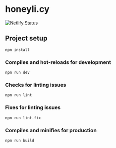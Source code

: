 # honeyli.cy

[![Netlify Status](https://api.netlify.com/api/v1/badges/6f4b3197-5ae6-471b-8329-0594105e5dc3/deploy-status)](https://app.netlify.com/projects/honeyli/deploys)

## Project setup

```
npm install
```

### Compiles and hot-reloads for development

```
npm run dev
```

### Checks for linting issues

```
npm run lint
```

### Fixes for linting issues

```
npm run lint-fix
```

### Compiles and minifies for production

```
npm run build
```
